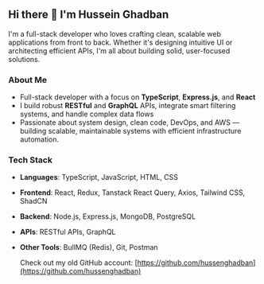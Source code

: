 ## Hi there 👋 I'm Hussein Ghadban

I'm a full-stack developer who loves crafting clean, scalable web applications from front to back. Whether it's designing intuitive UI or architecting efficient APIs, I'm all about building solid, user-focused solutions.

### About Me
-  Full-stack developer with a focus on **TypeScript**, **Express.js**, and **React**
-  I build robust **RESTful** and **GraphQL** APIs, integrate smart filtering systems, and handle complex data flows
-  Passionate about system design, clean code, DevOps, and AWS — building scalable, maintainable systems with efficient infrastructure automation.

### Tech Stack
- **Languages**: TypeScript, JavaScript, HTML, CSS
- **Frontend**: React, Redux, Tanstack React Query, Axios, Tailwind CSS, ShadCN
- **Backend**: Node.js, Express.js, MongoDB, PostgreSQL
- **APIs**: RESTful APIs, GraphQL
- **Other Tools**: BullMQ (Redis), Git, Postman

  Check out my old GitHub account: [https://github.com/hussenghadban](https://github.com/hussenghadban)
